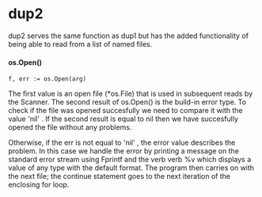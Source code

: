 # dup2

dup2 serves the same function as dup1 but has the added functionality of being able to read from a list of named files.

#### **os.Open()**
    f, err := os.Open(arg)

The first value is an open file (*os.File) that is used in subsequent reads by the Scanner. The second result of os.Open() is the build-in error type. To check if the file was opened succesfully we need to compare it with the value 'nil' . If the second result is equal to nil then we have succesfully opened the file without any problems.

Otherwise, if the err is not equal to 'nil' , the error value describes the problem. In this case we handle the error by printing a message on the standard error stream using Fprintf and the verb verb %v which displays a value of any type with the default format. The program then carries on with the next file; the continue statement  goes to the next iteration of the enclosing for loop.

